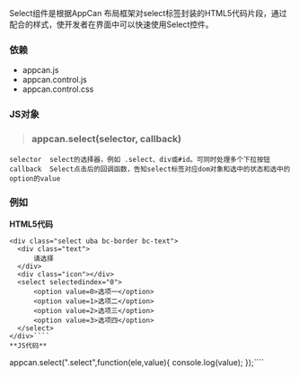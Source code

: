 ﻿ Select组件是根据AppCan 布局框架对select标签封装的HTML5代码片段，通过配合的样式，使开发者在界面中可以快速使用Select控件。
### 依赖
- appcan.js
- appcan.control.js
- appcan.control.css

### JS对象
 > ### appcan.select(selector, callback)
 
    selector  select的选择器，例如 .select、div或#id。可同时处理多个下拉按钮 
    callback  Select点击后的回调函数，告知select标签对应dom对象和选中的状态和选中的option的value 
### 例如

**HTML5代码**
````
<div class="select uba bc-border bc-text">
  <div class="text">
      请选择
  </div>
  <div class="icon"></div>
  <select selectedindex="0">
      <option value=0>选项一</option>
      <option value=1>选项二</option>
      <option value=2>选项三</option>
      <option value=3>选项四</option>
  </select>
</div>````
**JS代码**
````
appcan.select(".select",function(ele,value){
console.log(value);
});````